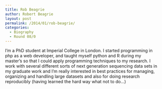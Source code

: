 ```yaml
---
title: Rob Beagrie
author: Robert Beagrie
layout: post
permalink: /2014/01/rob-beagrie/
categories:
  - Biography
  - Round 08/0
---
```

I&#8217;m a PhD student at Imperial College in London. I started programming in php as a web developer, and taught myself python and R during my master&#8217;s so that I could apply programming techniques to my research. I work with several different sorts of next generation sequencing data sets in my graduate work and I&#8217;m really interested in best practices for managing, organizing and handling large datasets and also for doing research reproducibly (having learned the hard way what not to do&#8230;)